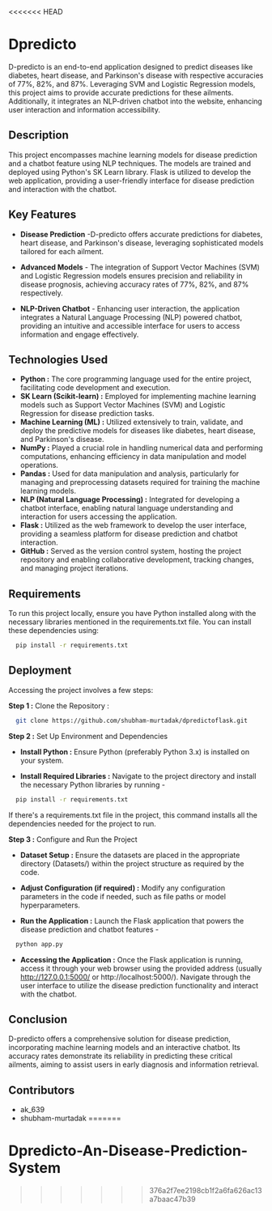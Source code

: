 <<<<<<< HEAD

# Dpredicto

D-predicto is an end-to-end application designed to predict diseases like diabetes, heart disease, and Parkinson's disease with respective accuracies of 77%, 82%, and 87%. Leveraging SVM and Logistic Regression models, this project aims to provide accurate predictions for these ailments. Additionally, it integrates an NLP-driven chatbot into the website, enhancing user interaction and information accessibility.


## Description 


This project encompasses machine learning models for disease prediction and a chatbot feature using NLP techniques. The models are trained and deployed using Python's SK Learn library. Flask is utilized to develop the web application, providing a user-friendly interface for disease prediction and interaction with the chatbot.
## Key Features 


* **Disease Prediction** -D-predicto offers accurate predictions for diabetes, heart disease, and Parkinson's disease, leveraging sophisticated models tailored for each ailment.

* **Advanced Models** - The integration of Support Vector Machines (SVM) and Logistic Regression models ensures precision and reliability in disease prognosis, achieving accuracy rates of 77%, 82%, and 87% respectively.

* **NLP-Driven Chatbot** - Enhancing user interaction, the application integrates a Natural Language Processing (NLP) powered chatbot, providing an intuitive and accessible interface for users to access information and engage effectively.

## Technologies Used 

* **Python :** The core programming language used for the entire project, facilitating code development and execution.
* **SK Learn (Scikit-learn) :** Employed for implementing machine learning models such as Support Vector Machines (SVM) and Logistic Regression for disease prediction tasks.
* **Machine Learning (ML) :** Utilized extensively to train, validate, and deploy the predictive models for diseases like diabetes, heart disease, and Parkinson's disease.
* **NumPy :** Played a crucial role in handling numerical data and performing computations, enhancing efficiency in data manipulation and model operations.
* **Pandas :** Used for data manipulation and analysis, particularly for managing and preprocessing datasets required for training the machine learning models.
* **NLP (Natural Language Processing) :** Integrated for developing a chatbot interface, enabling natural language understanding and interaction for users accessing the application.
* **Flask :** Utilized as the web framework to develop the user interface, providing a seamless platform for disease prediction and chatbot interaction.
* **GitHub :** Served as the version control system, hosting the project repository and enabling collaborative development, tracking changes, and managing project iterations.





## Requirements

To run this project locally, ensure you have Python installed along with the necessary libraries mentioned in the requirements.txt file. You can install these dependencies using:

```bash
  pip install -r requirements.txt

```
## Deployment

Accessing the project involves a few steps:

**Step 1 :** Clone the Repository : 

```bash
  git clone https://github.com/shubham-murtadak/dpredictoflask.git
```

**Step 2 :** Set Up Environment and Dependencies
* **Install Python :**  Ensure Python (preferably Python 3.x) is installed on your system.

* **Install Required Libraries :** Navigate to the project directory and install the necessary Python libraries by running -

```bash
  pip install -r requirements.txt

```
If there's a requirements.txt file in the project, this command installs all the dependencies needed for the project to run.

**Step 3 :** Configure and Run the Project

* **Dataset Setup :** Ensure the datasets are placed in the appropriate directory (Datasets/) within the project structure as required by the code.

* **Adjust Configuration (if required) :** Modify any configuration parameters in the code if needed, such as file paths or model hyperparameters.

* **Run the Application :** Launch the Flask application that powers the disease prediction and chatbot features - 

```bash
  python app.py

```

* **Accessing the Application :** Once the Flask application is running, access it through your web browser using the provided address (usually http://127.0.0.1:5000/ or http://localhost:5000/). Navigate through the user interface to utilize the disease prediction functionality and interact with the chatbot.

## Conclusion

D-predicto offers a comprehensive solution for disease prediction, incorporating machine learning models and an interactive chatbot. Its accuracy rates demonstrate its reliability in predicting these critical ailments, aiming to assist users in early diagnosis and information retrieval.
## Contributors

* ak_639
* shubham-murtadak
=======
# Dpredicto-An-Disease-Prediction-System
>>>>>>> 376a2f7ee2198cb1f2a6fa626ac13a7baac47b39
